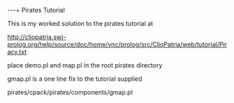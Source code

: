 ---+ Pirates Tutorial

This is my worked solution to the pirates tutorial at 

http://cliopatria.swi-prolog.org/help/source/doc/home/vnc/prolog/src/ClioPatria/web/tutorial/Piracy.txt

place demo.pl and map.pl in the root pirates directory

gmap.pl is a one line fix to the tutorial supplied

pirates/cpack/pirates/components/gmap.pl


